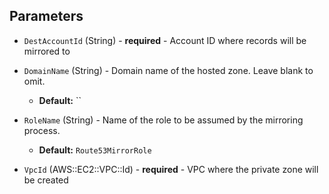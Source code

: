 ## Parameters

- `DestAccountId` (String) - **required** - Account ID where records will be mirrored to

- `DomainName` (String) - Domain name of the hosted zone. Leave blank to omit.
  - **Default:** ``

- `RoleName` (String) - Name of the role to be assumed by the mirroring process.
  - **Default:** `Route53MirrorRole`

- `VpcId` (AWS::EC2::VPC::Id) - **required** - VPC where the private zone will be created


